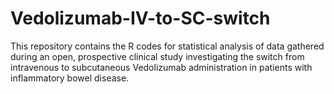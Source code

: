# Vedolizumab-IV-to-SC-switch
This repository contains the R codes for statistical analysis of data gathered during an open, prospective clinical study investigating the switch from intravenous to subcutaneous Vedolizumab administration in patients with inflammatory bowel disease.
